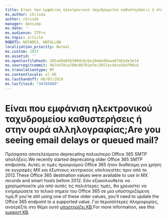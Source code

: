 ```yaml
---
title: Είναι που εμφάνιση ηλεκτρονικού ταχυδρομείου καθυστερήσεις ή στην ουρά αλληλογραφίας;
ms.author: chrisda
author: chrisda
manager: dansimp
ms.date: ''
ms.audience: ITPro
ms.topic: article
ROBOTS: NOINDEX, NOFOLLOW
localization_priority: Normal
ms.custom: 1937
ms.assetid: ''
ms.openlocfilehash: 285ad9e856390dc0cba10ebed9aae07461de3e14
ms.sourcegitcommit: 4b7e478ce700c0b781efec3857ac4dce5bdf00c6
ms.translationtype: MT
ms.contentlocale: el-GR
ms.lasthandoff: 06/07/2019
ms.locfileid: "34765089"
---
```

# <a name="are-you-seeing-email-delays-or-queued-mail"></a><span data-ttu-id="3d47d-102">Είναι που εμφάνιση ηλεκτρονικού ταχυδρομείου καθυστερήσεις ή στην ουρά αλληλογραφίας;</span><span class="sxs-lookup"><span data-stu-id="3d47d-102">Are you seeing email delays or queued mail?</span></span>

<span data-ttu-id="3d47d-103">Πρόσφατα αποτελέσματα deprecating παλαιότερο Office 365 SMTP απολήξεις.</span><span class="sxs-lookup"><span data-stu-id="3d47d-103">We recently started deprecating older Office 365 SMTP endpoints.</span></span> <span data-ttu-id="3d47d-104">Αυτές οι τιμές προορισμού Office 365 ήταν διαθέσιμη για χρήση σε εγγραφές MX και έξυπνους κεντρικούς υπολογιστές πριν από το 2012.</span><span class="sxs-lookup"><span data-stu-id="3d47d-104">These Office 365 destination values were available to use in MX records and smart hosts before 2012.</span></span> <span data-ttu-id="3d47d-105">Εάν εξακολουθείτε να χρησιμοποιείτε μία από αυτές τις παλιότερες τιμές, θα χρειαστεί να ενημερώσετε το τελικό σημείο του Office 365 σε μια υποστηριζόμενη τιμή.</span><span class="sxs-lookup"><span data-stu-id="3d47d-105">If you're still using one of these older values, you'll need to update the Office 365 endpoint to a supported value.</span></span> <span data-ttu-id="3d47d-106">Για περισσότερες πληροφορίες, ανατρέξτε στο θέμα αυτό [υποστηρίζει KB](https://support.microsoft.com/help/4057301/attr35-response-code-when-mail-is-sent-to-eop-exo).</span><span class="sxs-lookup"><span data-stu-id="3d47d-106">For more information, see this [support KB](https://support.microsoft.com/help/4057301/attr35-response-code-when-mail-is-sent-to-eop-exo).</span></span>
